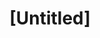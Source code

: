 ---
pid: CH303
title: "[Untitled]"
location_transcription: 
zipcode: '19103'
outside_phl: 
neighborhood: Rittenhouse Square,Avenue of The Arts,Logan Square,Fitler Square
age: '89'
age_range: 70+
instagram: 
image_file_name: CH_303.jpg
proposal_transcription: What's most apt to catch one's attention ? The unexpected;
  something overlooked. Kids who have, are  & will make a positive difference ! //Run-of-the-mill//
  of any age who surprise us when, their //ordinary lives// are examined !
topic: Uplifting,Youth
topic_summary: 0, 0
type: Other No Form
keywords_other: 
credit: Lauren Nebed
image_labels: 
twitter: 
facebook: 
permalink: "/monuments/ch303/"
layout: item-page
---